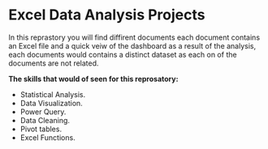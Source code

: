 # **Excel Data Analysis Projects**
In this reprastory you will find diffirent documents each document contains an Excel file and a quick veiw of the dashboard as a result of the analysis, 
each documents would contains a distinct dataset as each on of the documents are not related.

**The skills that would of seen for this reprosatory:**
- Statistical Analysis.
- Data Visualization.
- Power Query.
- Data Cleaning.
- Pivot tables.
- Excel Functions.
